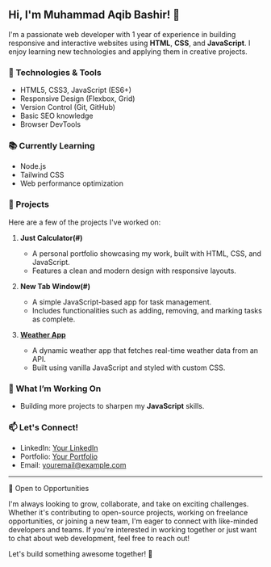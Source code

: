 ## Hi, I'm Muhammad Aqib Bashir! 👋

I'm a passionate web developer with 1 year of experience in building responsive and interactive websites using **HTML**, **CSS**, and **JavaScript**. I enjoy learning new technologies and applying them in creative projects.

### 🔧 Technologies & Tools
- HTML5, CSS3, JavaScript (ES6+)
- Responsive Design (Flexbox, Grid)
- Version Control (Git, GitHub)
- Basic SEO knowledge
- Browser DevTools
  
### 📚 Currently Learning
- Node.js
- Tailwind CSS 
- Web performance optimization

### 🌟 Projects
Here are a few of the projects I've worked on:

1. **Just Calculator(#)**
   - A personal portfolio showcasing my work, built with HTML, CSS, and JavaScript.
   - Features a clean and modern design with responsive layouts.

2. **New Tab Window(#)**
   - A simple JavaScript-based app for task management.
   - Includes functionalities such as adding, removing, and marking tasks as complete.

3. **[Weather App](#)**
   - A dynamic weather app that fetches real-time weather data from an API.
   - Built using vanilla JavaScript and styled with custom CSS.


### 🌱 What I’m Working On
- Building more projects to sharpen my **JavaScript** skills.
  
### 📫 Let's Connect!
- LinkedIn: [Your LinkedIn](#)
- Portfolio: [Your Portfolio](#)
- Email: [youremail@example.com](mailto:youremail@example.com)

---

🤝 Open to Opportunities 

I'm always looking to grow, collaborate, and take on exciting challenges. Whether it's contributing to open-source projects, working on freelance opportunities, or joining a new team, I'm eager to connect with like-minded developers and teams. If you're interested in working together or just want to chat about web development, feel free to reach out!

Let's build something awesome together! 🚀



<!--
**Muhammad-Aqib-Bashir/Muhammad-Aqib-Bashir** is a ✨ _special_ ✨ repository because its `README.md` (this file) appears on your GitHub profile.

Here are some ideas to get you started:

- 🔭 I’m currently working on ...
- 🌱 I’m currently learning ...
- 👯 I’m looking to collaborate on ...
- 🤔 I’m looking for help with ...
- 💬 Ask me about ...
- 📫 How to reach me: ...
- 😄 Pronouns: ...
- ⚡ Fun fact: ...
-->
